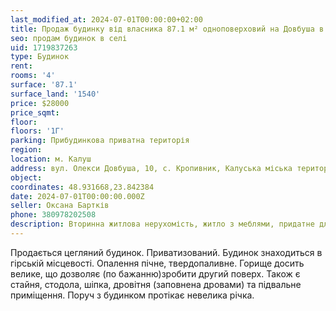 ```yaml
---
last_modified_at: 2024-07-01T00:00:00+02:00
title: Продаж будинку від власника 87.1 м² одноповерховий на Довбуша в с. Кропивник
seo: продам будинок в селі
uid: 1719837263
type: Будинок
rent:
rooms: '4'
surface: '87.1'
surface_land: '1540'
price: $28000
price_sqmt:
floor:
floors: '1Г'
parking: Прибудинкова приватна територія
region:
location: м. Калуш
address: вул. Олекси Довбуша, 10, с. Кропивник, Калуська міська територіальна громада
object:
coordinates: 48.931668,23.842384
date: 2024-07-01T00:00:00.000Z
seller: Оксана Бартків
phone: 380978202508
description: Вторинна житлова нерухомість, житло з меблями, придатне для проживання
---
```


Продається цегляний будинок. Приватизований. Будинок знаходиться в гірській місцевості. Опалення пічне, твердопаливне. Горище досить велике, що дозволяє (по бажанню)зробити другий поверх. Також є стайня, стодола, шіпка, дровітня (заповнена дровами) та підвальне приміщення. Поруч з будинком протікає невелика річка.
